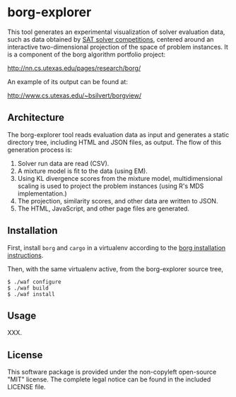 borg-explorer
=============

This tool generates an experimental visualization of solver evaluation data,
such as data obtained by [SAT solver
competitions](http://www.satcompetition.org/), centered around an interactive
two-dimensional projection of the space of problem instances. It is a component
of the borg algorithm portfolio project:

http://nn.cs.utexas.edu/pages/research/borg/

An example of its output can be found at:

http://www.cs.utexas.edu/~bsilvert/borgview/

Architecture
------------

The borg-explorer tool reads evaluation data as input and generates a static
directory tree, including HTML and JSON files, as output. The flow of this
generation process is:

1. Solver run data are read (CSV).
2. A mixture model is fit to the data (using EM).
3. Using KL divergence scores from the mixture model, multidimensional scaling
   is used to project the problem instances (using R's MDS implementation.)
4. The projection, similarity scores, and other data are written to JSON.
5. The HTML, JavaScript, and other page files are generated.

Installation
------------

First, install `borg` and `cargo` in a virtualenv according to the [borg
installation instructions](http://borg.readthedocs.org/en/latest/installation.html).

Then, with the same virtualenv active, from the borg-explorer source tree,

    $ ./waf configure
    $ ./waf build
    $ ./waf install

Usage
-----

XXX.

License
-------

This software package is provided under the non-copyleft open-source "MIT"
license. The complete legal notice can be found in the included LICENSE file.

